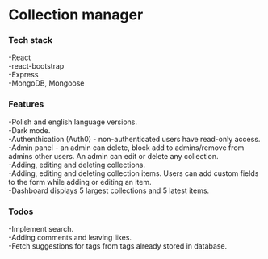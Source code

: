 # Collection manager

### Tech stack

-React\
-react-bootstrap\
-Express\
-MongoDB, Mongoose

### Features

-Polish and english language versions.\
-Dark mode.\
-Authenthication (Auth0) - non-authenticated users have read-only access.\
-Admin panel - an admin can delete, block add to admins/remove from admins other users. An admin can edit or delete any collection.\
-Adding, editing and deleting collections.\
-Adding, editing and deleting collection items. Users can add custom fields to the form while adding or editing an item.\
-Dashboard displays 5 largest collections and 5 latest items.

### Todos

-Implement search.\
-Adding comments and leaving likes.\
-Fetch suggestions for tags from tags already stored in database.


